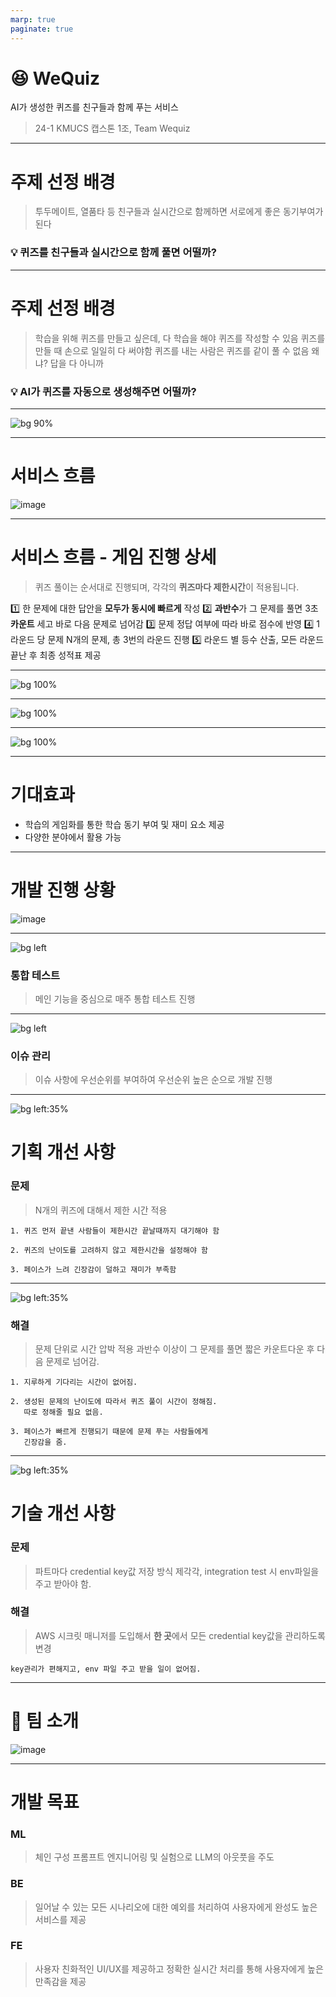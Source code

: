 ```yaml
---
marp: true
paginate: true
---
```



# **😆 WeQuiz**

AI가 생성한 퀴즈를 친구들과 함께 푸는 서비스

> 24-1 KMUCS 캡스톤 1조, Team Wequiz

---

# 주제 선정 배경

> 투두메이트, 열품타 등 친구들과 실시간으로 함께하면 서로에게 좋은 동기부여가 된다

### 💡 퀴즈를 친구들과 실시간으로 함께 풀면 어떨까?


---

# 주제 선정 배경

> 학습을 위해 퀴즈를 만들고 싶은데, 다 학습을 해야 퀴즈를 작성할 수 있음
> 퀴즈를 만들 때 손으로 일일히 다 써야함
> 퀴즈를 내는 사람은 퀴즈를 같이 풀 수 없음 왜냐? 답을 다 아니까

### 💡 AI가 퀴즈를 자동으로 생성해주면 어떨까?


---

![bg 90%](https://github.com/Team-WeQuiz/wequiz/assets/66217855/88c4cb3a-63ce-410c-af84-eb8b1ada5582)


---

# 서비스 흐름

![image](https://github.com/Team-WeQuiz/wequiz/assets/66217855/270e6f9d-7546-4dee-8ede-359407c09989)

---

# 서비스 흐름 - 게임 진행 상세

> 퀴즈 풀이는 순서대로 진행되며,
각각의 **퀴즈마다 제한시간**이 적용됩니다.

1️⃣ 한 문제에 대한 답안을 **모두가 동시에 빠르게** 작성 
2️⃣ **과반수**가 그 문제를 풀면 3초 **카운트** 세고 바로 다음 문제로 넘어감
3️⃣ 문제 정답 여부에 따라 바로 점수에 반영
4️⃣ 1라운드 당 문제 N개의 문제, 총 3번의 라운드 진행
5️⃣ 라운드 별 등수 산출, 모든 라운드 끝난 후 최종 성적표 제공

---

![bg 100%](https://github.com/Team-WeQuiz/wequiz/assets/66217855/0eb72a8f-6594-4adf-8f55-cd13d7af461c)


---

![bg 100%](https://github.com/Team-WeQuiz/wequiz/assets/66217855/bc694516-8983-435e-8d55-159f3d102969)


---

![bg 100%](https://github.com/Team-WeQuiz/wequiz/assets/66217855/f0aafb7c-6ddb-4c5f-8fcd-989ab2f6ba43)

---


# 기대효과
- 학습의 게임화를 통한 학습 동기 부여 및 재미 요소 제공
- 다양한 분야에서 활용 가능

---

# 개발 진행 상황

![image](https://github.com/Team-WeQuiz/wequiz/assets/66217855/9984f1d3-7fa7-4b01-8157-6c425c06f482)

---

![bg left](https://github.com/Team-WeQuiz/wequiz/assets/66217855/9d5c5ba9-edd9-42e3-85a2-bb14845865cf)

### 통합 테스트
> 메인 기능을 중심으로
매주 통합 테스트 진행

---

![bg left](https://github.com/Team-WeQuiz/wequiz/assets/66217855/4183e229-bfb0-4ea7-bf9f-d802f946814e)



### 이슈 관리
> 이슈 사항에 우선순위를 부여하여
우선순위 높은 순으로 개발 진행


---

![bg left:35%](https://github.com/Team-WeQuiz/wequiz/assets/66217855/0afd6db8-a94e-4e19-ac72-8d2e08eb5e76)


# 기획 개선 사항 
### 문제
> N개의 퀴즈에 대해서 제한 시간 적용
```
1. 퀴즈 먼저 끝낸 사람들이 제한시간 끝날때까지 대기해야 함

2. 퀴즈의 난이도를 고려하지 않고 제한시간을 설정해야 함

3. 페이스가 느려 긴장감이 덜하고 재미가 부족함
```

---

![bg left:35%](https://github.com/Team-WeQuiz/wequiz/assets/66217855/b88bdd94-07ed-4535-abc9-b136c8ccb4bf)

### 해결
> 문제 단위로 시간 압박 적용
과반수 이상이 그 문제를 풀면 짧은 카운트다운 후 다음 문제로 넘어감.
```
1. 지루하게 기다리는 시간이 없어짐.

2. 생성된 문제의 난이도에 따라서 퀴즈 풀이 시간이 정해짐.
   따로 정해줄 필요 없음.

3. 페이스가 빠르게 진행되기 때문에 문제 푸는 사람들에게
   긴장감을 줌.
```

---

![bg left:35%](https://github.com/Team-WeQuiz/wequiz/assets/66217855/be25be0f-8275-4379-af4b-dd115a5cbb17)

# 기술 개선 사항
### 문제
> 파트마다 credential key값 저장 방식 제각각,
integration test 시 env파일을 주고 받아야 함.
### 해결
> AWS 시크릿 매니저를 도입해서 **한 곳**에서 모든 credential key값을 관리하도록 변경

```
key관리가 편해지고, env 파일 주고 받을 일이 없어짐.
```

---

# 🚀 팀 소개
![image](https://github.com/Team-WeQuiz/wequiz/assets/66217855/83759386-f1a1-4ce2-9f06-e391808c163c)


---


# 개발 목표
### ML
> 체인 구성 프롬프트 엔지니어링 및 실험으로  LLM의 아웃풋을 주도
### BE
> 일어날 수 있는 모든 시나리오에 대한 예외를 처리하여 사용자에게 완성도 높은 서비스를 제공
### FE
> 사용자 친화적인 UI/UX를 제공하고 정확한 실시간 처리를 통해 사용자에게 높은 만족감을 제공
